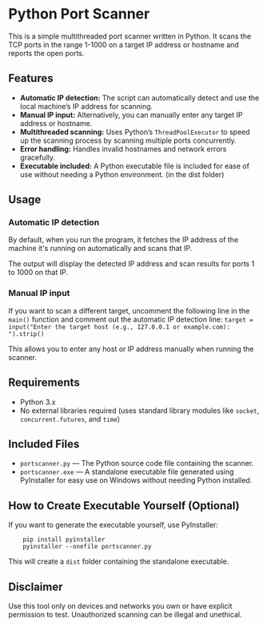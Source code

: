# Python Port Scanner

This is a simple multithreaded port scanner written in Python. It scans the TCP ports in the range 1-1000 on a target IP address or hostname and reports the open ports.

## Features

- **Automatic IP detection:** The script can automatically detect and use the local machine’s IP address for scanning.
- **Manual IP input:** Alternatively, you can manually enter any target IP address or hostname.
- **Multithreaded scanning:** Uses Python’s `ThreadPoolExecutor` to speed up the scanning process by scanning multiple ports concurrently.
- **Error handling:** Handles invalid hostnames and network errors gracefully.
- **Executable included:** A Python executable file is included for ease of use without needing a Python environment. (in the dist folder)

## Usage

### Automatic IP detection

By default, when you run the program, it fetches the IP address of the machine it's running on automatically and scans that IP.

The output will display the detected IP address and scan results for ports 1 to 1000 on that IP.

### Manual IP input

If you want to scan a different target, uncomment the following line in the `main()` function and comment out the automatic IP detection line: ```target = input("Enter the target host (e.g., 127.0.0.1 or example.com): ").strip()```

This allows you to enter any host or IP address manually when running the scanner.

## Requirements

- Python 3.x
- No external libraries required (uses standard library modules like `socket`, `concurrent.futures`, and `time`)

## Included Files

- `portscanner.py` — The Python source code file containing the scanner.
- `portscanner.exe` — A standalone executable file generated using PyInstaller for easy use on Windows without needing Python installed.


## How to Create Executable Yourself (Optional)

If you want to generate the executable yourself, use PyInstaller:
```
    pip install pyinstaller
    pyinstaller --onefile portscanner.py
```

This will create a `dist` folder containing the standalone executable.

## Disclaimer

Use this tool only on devices and networks you own or have explicit permission to test. Unauthorized scanning can be illegal and unethical.




